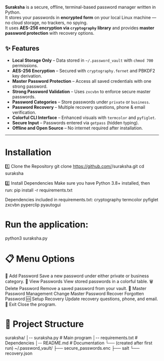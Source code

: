 **Suraksha** is a secure, offline, terminal-based password manager written in Python.  
It stores your passwords in **encrypted form** on your local Linux machine — no cloud storage, no trackers, no spying.  
It uses **AES-256 encryption via `cryptography` library** and provides **master password protection** with recovery options.

## ✨ Features

- **Local Storage Only** – Data stored in `~/.password_vault` with `chmod 700` permissions.
- **AES-256 Encryption** – Secured with `cryptography.fernet` and PBKDF2 key derivation.
- **Master Password Protection** – Access all saved credentials with one strong password.
- **Strong Password Validation** – Uses `zxcvbn` to enforce secure master passwords.
- **Password Categories** – Store passwords under `private` or `business`.
- **Password Recovery** – Multiple recovery questions, phone & email verification.
- **Colorful CLI Interface** – Enhanced visuals with `termcolor` and `pyfiglet`.
- **Secure Input** – Passwords entered via `getpass` (hidden typing).
- **Offline and Open Source** – No internet required after installation.

---

# Installation
1️⃣ Clone the Repository
git clone https://github.com/<your-username>/suraksha.git
cd suraksha

2️⃣ Install Dependencies
Make sure you have Python 3.8+ installed, then run:
pip install -r requirements.txt

Dependencies included in requirements.txt:
cryptography
termcolor
pyfiglet
zxcvbn
pyperclip
pyautogui

# Run the application:

python3 suraksha.py

# 📋 Menu Options
🔐 Add Password
Save a new password under either private or business category.
👀 View Passwords
View stored passwords in a colorful table.
🗑️ Delete Password
Remove a saved password from your vault.
🔑 Master Password Management
Change Master Password
Recover Forgotten Password
🆘 Setup Recovery
Update recovery questions, phone, and email.
🚪 Exit
Close the program.

# 📂 Project Structure
suraksha/
│-- suraksha.py        # Main program
│-- requirements.txt   # Dependencies
│-- README.md          # Documentation
└── (created after first run)
    ~/.password_vault/
        ├── secure_passwords.enc
        ├── salt
        └── recovery.json
